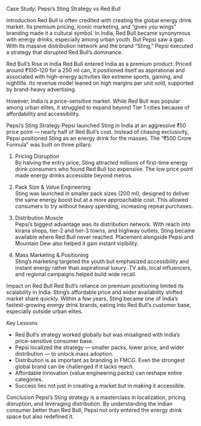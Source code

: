 Case Study: Pepsi’s Sting Strategy vs Red Bull

Introduction
Red Bull is often credited with creating the global energy drink market. Its premium pricing, iconic marketing, and “gives you wings” branding made it a cultural symbol. In India, Red Bull became synonymous with energy drinks, especially among urban youth. But Pepsi saw a gap. With its massive distribution network and the brand “Sting,” Pepsi executed a strategy that disrupted Red Bull’s dominance.

Red Bull’s Rise in India
Red Bull entered India as a premium product. Priced around ₹100–120 for a 250 ml can, it positioned itself as aspirational and associated with high-energy activities like extreme sports, gaming, and nightlife. Its revenue model leaned on high margins per unit sold, supported by brand-heavy advertising.

However, India is a price-sensitive market. While Red Bull was popular among urban elites, it struggled to expand beyond Tier 1 cities because of affordability and accessibility.

Pepsi’s Sting Strategy
Pepsi launched Sting in India at an aggressive ₹50 price point — nearly half of Red Bull’s cost. Instead of chasing exclusivity, Pepsi positioned Sting as an energy drink for the masses. The “₹500 Crore Formula” was built on three pillars:

1. Pricing Disruption  
   By halving the entry price, Sting attracted millions of first-time energy drink consumers who found Red Bull too expensive. The low price point made energy drinks accessible beyond metros.

2. Pack Size & Value Engineering  
   Sting was launched in smaller pack sizes (200 ml), designed to deliver the same energy boost but at a more approachable cost. This allowed consumers to try without heavy spending, increasing repeat purchases.

3. Distribution Muscle  
   Pepsi’s biggest advantage was its distribution network. With reach into kirana shops, tier-2 and tier-3 towns, and highway outlets, Sting became available where Red Bull never reached. Placement alongside Pepsi and Mountain Dew also helped it gain instant visibility.

4. Mass Marketing & Positioning  
   Sting’s marketing targeted the youth but emphasized accessibility and instant energy rather than aspirational luxury. TV ads, local influencers, and regional campaigns helped build wide recall.

Impact on Red Bull
Red Bull’s reliance on premium positioning limited its scalability in India. Sting’s affordable price and wider availability shifted market share quickly. Within a few years, Sting became one of India’s fastest-growing energy drink brands, eating into Red Bull’s customer base, especially outside urban elites.

Key Lessons
- Red Bull’s strategy worked globally but was misaligned with India’s price-sensitive consumer base.  
- Pepsi localized the strategy — smaller packs, lower price, and wider distribution — to unlock mass adoption.  
- Distribution is as important as branding in FMCG. Even the strongest global brand can be challenged if it lacks reach.  
- Affordable innovation (value engineering packs) can reshape entire categories.  
- Success lies not just in creating a market but in making it accessible.

Conclusion
Pepsi’s Sting strategy is a masterclass in localization, pricing disruption, and leveraging distribution. By understanding the Indian consumer better than Red Bull, Pepsi not only entered the energy drink space but also redefined it.

